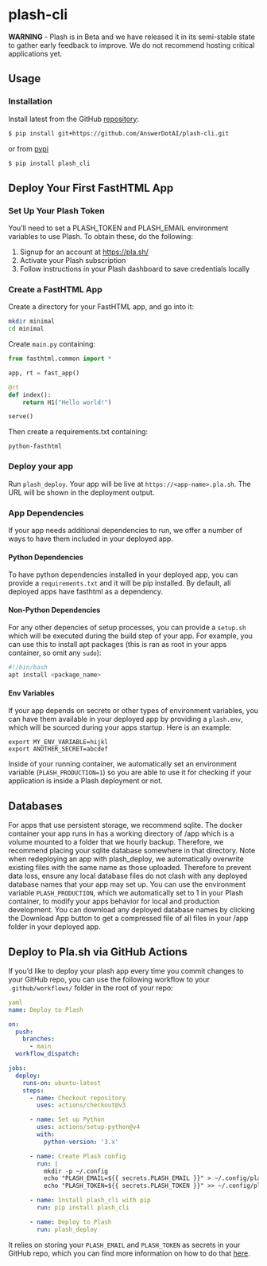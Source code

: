 # plash-cli


<!-- WARNING: THIS FILE WAS AUTOGENERATED! DO NOT EDIT! -->

**WARNING** - Plash is in Beta and we have released it in its
semi-stable state to gather early feedback to improve. We do not
recommend hosting critical applications yet.

## Usage

### Installation

Install latest from the GitHub
[repository](https://github.com/AnswerDotAI/plash_cli):

``` sh
$ pip install git+https://github.com/AnswerDotAI/plash-cli.git
```

or from [pypi](https://pypi.org/project/plash_cli/)

``` sh
$ pip install plash_cli
```

## Deploy Your First FastHTML App

### Set Up Your Plash Token

You’ll need to set a PLASH_TOKEN and PLASH_EMAIL environment variables
to use Plash. To obtain these, do the following:

1.  Signup for an account at https://pla.sh/
2.  Activate your Plash subscription
3.  Follow instructions in your Plash dashboard to save credentials
    locally

### Create a FastHTML App

Create a directory for your FastHTML app, and go into it:

``` sh
mkdir minimal
cd minimal
```

Create `main.py` containing:

``` python
from fasthtml.common import *

app, rt = fast_app()

@rt
def index():
    return H1("Hello world!")

serve()
```

Then create a requirements.txt containing:

    python-fasthtml

### Deploy your app

Run `plash_deploy`. Your app will be live at
`https://<app-name>.pla.sh`. The URL will be shown in the deployment
output.

### App Dependencies

If your app needs additional dependencies to run, we offer a number of
ways to have them included in your deployed app.

#### Python Dependencies

To have python dependencies installed in your deployed app, you can
provide a `requirements.txt` and it will be pip installed. By default,
all deployed apps have fasthtml as a dependency.

#### Non-Python Dependencies

For any other depencies of setup processes, you can provide a `setup.sh`
which will be executed during the build step of your app. For example,
you can use this to install apt packages (this is ran as root in your
apps container, so omit any `sudo`):

``` bash
#!/bin/bash
apt install <package_name>
```

#### Env Variables

If your app depends on secrets or other types of environment variables,
you can have them available in your deployed app by providing a
`plash.env`, which will be sourced during your apps startup. Here is an
example:

    export MY_ENV_VARIABLE=hijkl
    export ANOTHER_SECRET=abcdef

Inside of your running container, we automatically set an environment
variable (`PLASH_PRODUCTION=1`) so you are able to use it for checking
if your application is inside a Plash deployment or not.

## Databases

For apps that use persistent storage, we recommend sqlite. The docker
container your app runs in has a working directory of /app which is a
volume mounted to a folder that we hourly backup. Therefore, we
recommend placing your sqlite database somewhere in that directory. Note
when redeploying an app with plash_deploy, we automatically overwrite
existing files with the same name as those uploaded. Therefore to
prevent data loss, ensure any local database files do not clash with any
deployed database names that your app may set up. You can use the
environment variable `PLASH_PRODUCTION`, which we automatically set to 1
in your Plash container, to modify your apps behavior for local and
production development. You can download any deployed database names by
clicking the Download App button to get a compressed file of all files
in your /app folder in your deployed app.

## Deploy to Pla.sh via GitHub Actions

If you’d like to deploy your plash app every time you commit changes to
your GitHub repo, you can use the following workflow to your
`.github/workflows/` folder in the root of your repo:

``` yaml
yaml 
name: Deploy to Plash

on:
  push:
    branches:
      - main
  workflow_dispatch:

jobs:
  deploy:
    runs-on: ubuntu-latest
    steps:
      - name: Checkout repository
        uses: actions/checkout@v3

      - name: Set up Python
        uses: actions/setup-python@v4
        with:
          python-version: '3.x'

      - name: Create Plash config
        run: |
          mkdir -p ~/.config
          echo "PLASH_EMAIL=${{ secrets.PLASH_EMAIL }}" > ~/.config/plash.env
          echo "PLASH_TOKEN=${{ secrets.PLASH_TOKEN }}" >> ~/.config/plash.env

      - name: Install plash_cli with pip
        run: pip install plash_cli

      - name: Deploy to Plash
        run: plash_deploy
```

It relies on storing your `PLASH_EMAIL` and `PLASH_TOKEN` as secrets in
your GitHub repo, which you can find more information on how to do that
[here](https://docs.github.com/en/actions/security-for-github-actions/security-guides/using-secrets-in-github-actions).
